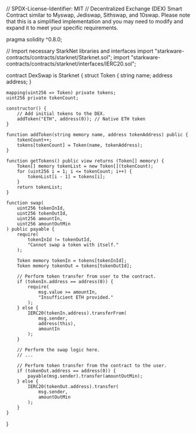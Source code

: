 // SPDX-License-Identifier: MIT
// Decentralized Exchange (DEX) Smart Contract similar to Myswap, Jediswap, Sithswap, and 10swap. Please note that this is a simplified implementation and you may need to modify and expand it to meet your specific requirements.

pragma solidity ^0.8.0;

// Import necessary StarkNet libraries and interfaces
import "starkware-contracts/contracts/starknet/Starknet.sol";
import "starkware-contracts/contracts/starknet/interfaces/IERC20.sol";

contract DexSwap is Starknet {
    struct Token {
        string name;
        address address;
    }
    
    mapping(uint256 => Token) private tokens;
    uint256 private tokenCount;
    
    constructor() {
        // Add initial tokens to the DEX.
        addToken("ETH", address(0)); // Native ETH token
    }
    
    function addToken(string memory name, address tokenAddress) public {
        tokenCount++;
        tokens[tokenCount] = Token(name, tokenAddress);
    }
    
    function getTokens() public view returns (Token[] memory) {
        Token[] memory tokenList = new Token[](tokenCount);
        for (uint256 i = 1; i <= tokenCount; i++) {
            tokenList[i - 1] = tokens[i];
        }
        return tokenList;
    }
    
    function swap(
        uint256 tokenInId,
        uint256 tokenOutId,
        uint256 amountIn,
        uint256 amountOutMin
    ) public payable {
        require(
            tokenInId != tokenOutId,
            "Cannot swap a token with itself."
        );
        
        Token memory tokenIn = tokens[tokenInId];
        Token memory tokenOut = tokens[tokenOutId];
        
        // Perform token transfer from user to the contract.
        if (tokenIn.address == address(0)) {
            require(
                msg.value >= amountIn,
                "Insufficient ETH provided."
            );
        } else {
            IERC20(tokenIn.address).transferFrom(
                msg.sender,
                address(this),
                amountIn
            );
        }
        
        // Perform the swap logic here.
        // ...
        
        // Perform token transfer from the contract to the user.
        if (tokenOut.address == address(0)) {
            payable(msg.sender).transfer(amountOutMin);
        } else {
            IERC20(tokenOut.address).transfer(
                msg.sender,
                amountOutMin
            );
        }
    }
}
